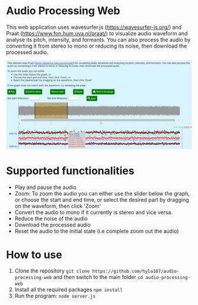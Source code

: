 # Audio Processing Web
This web application uses wavesurfer.js (https://wavesurfer-js.org/) and Praat (https://www.fon.hum.uva.nl/praat/) to visualize audio waveform and analyse its pitch, intensity, and formants. You can also process the audio by converting it from stereo to mono or reducing its noise, then download the processed audio.

![alt text](https://github.com/hyla167/audio-processing-web/blob/master/demo.png)

# Supported functionalities
* Play and pause the audio
* Zoom: To zoom the audio you can either use the slider below the graph, or choose the start and end time, or select the desired part by dragging on the waveform, then click 'Zoom'
* Convert the audio to mono if it currently is stereo and vice versa.
* Reduce the noise of the audio
* Download the processed audio
* Reset the audio to the initial state (i.e complete zoom out the audio)

# How to use
1. Clone the repository `git clone https://github.com/hyla167/audio-processing-web` and then switch to the main folder `cd audio-processing-web`
2. Install all the required packages `npm install`
3. Run the program: `node server.js`
